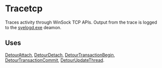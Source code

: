 Tracetcp
========

Traces activity through WinSock TCP APIs. Output from the trace is
logged to the [syelogd.exe](SampleSyelog.md) deamon.

Uses
----

[DetourAttach](DetourAttach.md),
[DetourDetach](DetourDetach.md),
[DetourTransactionBegin](DetourTransactionBegin.md),
[DetourTransactionCommit](DetourTransactionCommit.md),
[DetourUpdateThread](DetourUpdateThread.md).
